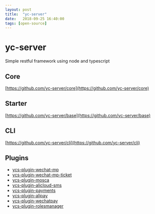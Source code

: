 ```yaml
---
layout: post
title:  "yc-server"
date:   2018-09-25 16:40:00
tags: [open-source]
---
```


<!--more-->

# yc-server

Simple restful framework using node and typescript

## Core
[https://github.com/yc-server/core](https://github.com/yc-server/core)

## Starter
[https://github.com/yc-server/base](https://github.com/yc-server/base)

## CLI
[https://github.com/yc-server/cli](https://github.com/yc-server/cli)

## Plugins
- [ycs-plugin-wechat-mp](https://github.com/yc-server/ycs-plugin-wechat-mp)
- [ycs-plugin-wechat-mp-ticket](https://github.com/yc-server/ycs-plugin-wechat-mp-ticket)
- [ycs-plugin-mosca](https://github.com/yc-server/ycs-plugin-mosca)
- [ycs-plugin-alicloud-sms](https://github.com/yc-server/ycs-plugin-alicloud-sms)
- [ycs-plugin-payments](https://github.com/yc-server/ycs-plugin-payments)
- [ycs-plugin-alipay](https://github.com/yc-server/ycs-plugin-alipay)
- [ycs-plugin-wechatpay](https://github.com/yc-server/ycs-plugin-wechatpay)
- [ycs-plugin-rolesmanager](https://github.com/yc-server/ycs-plugin-rolesmanager)
